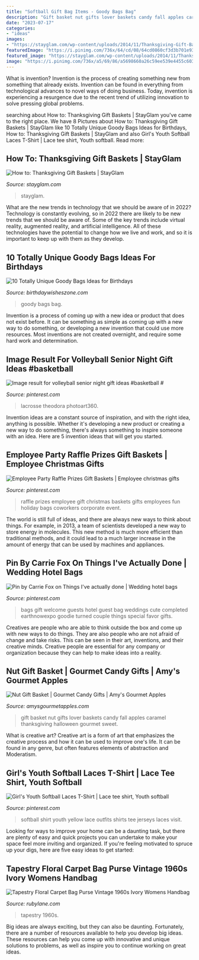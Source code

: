 ```yaml
---
title: "Softball Gift Bag Items - Goody Bags Bag"
description: "Gift basket nut gifts lover baskets candy fall apples caramel thanksgiving halloween gourmet sweet"
date: "2023-07-17"
categories:
- "ideas"
images:
- "https://stayglam.com/wp-content/uploads/2014/11/Thanksgiving-Gift-Basket-9.jpg"
featuredImage: "https://i.pinimg.com/736x/64/cd/08/64cd0860cf3d3b701e939a34c8631f74--raffle-prizes-raffle-ideas.jpg"
featured_image: "https://stayglam.com/wp-content/uploads/2014/11/Thanksgiving-Gift-Basket-9.jpg"
image: "https://i.pinimg.com/736x/a5/69/86/a5698660a26c59ee539e4455c6033197--softball-jerseys-girls-softball.jpg"
---
```



What is invention?
Invention is the process of creating something new from something that already exists. Invention can be found in everything from technological advances to novel ways of doing business. Today, invention is experiencing a resurgence due to the recent trend of utilizing innovation to solve pressing global problems.

	

		
searching about How to: Thanksgiving Gift Baskets | StayGlam you've came to the right place. We have 8 Pictures about How to: Thanksgiving Gift Baskets | StayGlam like 10 Totally Unique Goody Bags Ideas for Birthdays, How to: Thanksgiving Gift Baskets | StayGlam and also Girl&#039;s Youth Softball Laces T-Shirt | Lace tee shirt, Youth softball. Read more:
		
    
## How To: Thanksgiving Gift Baskets | StayGlam

<img loading=lazy src="https://stayglam.com/wp-content/uploads/2014/11/Thanksgiving-Gift-Basket-9.jpg" onerror="this.onerror=null;this.src='https://tse3.mm.bing.net/th?id=OIP.gwjko9iTvPi-hSk41uwv9wHaH0&amp;pid=15.1';" alt="How to: Thanksgiving Gift Baskets | StayGlam">

_Source: stayglam.com_

>stayglam. 

	

What are the new trends in technology that we should be aware of in 2022?
Technology is constantly evolving, so in 2022 there are likely to be new trends that we should be aware of. Some of the key trends include virtual reality, augmented reality, and artificial intelligence. All of these technologies have the potential to change how we live and work, and so it is important to keep up with them as they develop.

    
## 10 Totally Unique Goody Bags Ideas For Birthdays

<img loading=lazy src="https://birthdaywisheszone.com/wp-content/uploads/2018/05/goody-bag-ideas-secondary.jpeg" onerror="this.onerror=null;this.src='https://tse1.mm.bing.net/th?id=OIP.ypSb-B8M_D7zSqPxG9DUmwHaFY&amp;pid=15.1';" alt="10 Totally Unique Goody Bags Ideas for Birthdays">

_Source: birthdaywisheszone.com_

>goody bags bag. 

	

Invention is a process of coming up with a new idea or product that does not exist before. It can be something as simple as coming up with a new way to do something, or developing a new invention that could use more resources. Most inventions are not created overnight, and require some hard work and determination.

    
## Image Result For Volleyball Senior Night Gift Ideas #basketball #

<img loading=lazy src="https://i.pinimg.com/originals/d1/9c/03/d19c0380198efc9dc4ed2cd043540eb9.jpg" onerror="this.onerror=null;this.src='https://tse3.mm.bing.net/th?id=OIP.MvMfbq_EgJJ4bHym6qHrdwHaLH&amp;pid=15.1';" alt="Image result for volleyball senior night gift ideas #basketball #">

_Source: pinterest.com_

>lacrosse theodora photoart360. 

	

Invention ideas are a constant source of inspiration, and with the right idea, anything is possible. Whether it's developing a new product or creating a new way to do something, there's always something to inspire someone with an idea. Here are 5 invention ideas that will get you started.

    
## Employee Party Raffle Prizes Gift Baskets | Employee Christmas Gifts

<img loading=lazy src="https://i.pinimg.com/736x/64/cd/08/64cd0860cf3d3b701e939a34c8631f74--raffle-prizes-raffle-ideas.jpg" onerror="this.onerror=null;this.src='https://tse1.mm.bing.net/th?id=OIP.DR9Nav22GqJh4hKuBU_WlgHaJ3&amp;pid=15.1';" alt="Employee Party Raffle Prizes Gift Baskets | Employee christmas gifts">

_Source: pinterest.com_

>raffle prizes employee gift christmas baskets gifts employees fun holiday bags coworkers corporate event. 

	

The world is still full of ideas, and there are always new ways to think about things. For example, in 2013, a team of scientists developed a new way to store energy in molecules. This new method is much more efficient than traditional methods, and it could lead to a much larger increase in the amount of energy that can be used by machines and appliances.

    
## Pin By Carrie Fox On Things I&#039;ve Actually Done | Wedding Hotel Bags

<img loading=lazy src="https://i.pinimg.com/736x/e0/99/d7/e099d7aaf6c07b922fe37508de3d56dc--wedding-gift-bags-wedding-welcome-bags.jpg" onerror="this.onerror=null;this.src='https://tse1.mm.bing.net/th?id=OIP.TpH1Qhg4rV0USG9jyfk-YwHaLH&amp;pid=15.1';" alt="Pin by Carrie Fox on Things I&#039;ve actually done | Wedding hotel bags">

_Source: pinterest.com_

>bags gift welcome guests hotel guest bag weddings cute completed earthnowexpo goodie turned couple things special favor gifts. 

	

Creatives are people who are able to think outside the box and come up with new ways to do things. They are also people who are not afraid of change and take risks. This can be seen in their art, inventions, and their creative minds. Creative people are essential for any company or organization because they can help to make ideas into a reality.

    
## Nut Gift Basket | Gourmet Candy Gifts | Amy&#039;s Gourmet Apples

<img loading=lazy src="http://www.amysgourmetapples.com/media/catalog/product/cache/1/thumbnail/800x/17f82f742ffe127f42dca9de82fb58b1/n/u/nut-lovers-gift-basket-pop.jpg" onerror="this.onerror=null;this.src='https://tse4.mm.bing.net/th?id=OIP.KKemUUSA1Q2iyWQWfUpuBwHaHa&amp;pid=15.1';" alt="Nut Gift Basket | Gourmet Candy Gifts | Amy&#039;s Gourmet Apples">

_Source: amysgourmetapples.com_

>gift basket nut gifts lover baskets candy fall apples caramel thanksgiving halloween gourmet sweet. 

	

What is creative art?
Creative art is a form of art that emphasizes the creative process and how it can be used to improve one's life. It can be found in any genre, but often features elements of abstraction and Moderatism.

    
## Girl&#039;s Youth Softball Laces T-Shirt | Lace Tee Shirt, Youth Softball

<img loading=lazy src="https://i.pinimg.com/736x/a5/69/86/a5698660a26c59ee539e4455c6033197--softball-jerseys-girls-softball.jpg" onerror="this.onerror=null;this.src='https://tse2.mm.bing.net/th?id=OIP.GG242lFWD8_i2r1eL9p1YgHaJ4&amp;pid=15.1';" alt="Girl&#039;s Youth Softball Laces T-Shirt | Lace tee shirt, Youth softball">

_Source: pinterest.com_

>softball shirt youth yellow lace outfits shirts tee jerseys laces visit. 

	

Looking for ways to improve your home can be a daunting task, but there are plenty of easy and quick projects you can undertake to make your space feel more inviting and organized. If you're feeling motivated to spruce up your digs, here are five easy ideas to get started: 

    
## Tapestry Floral Carpet Bag Purse Vintage 1960s Ivory Womens Handbag

<img loading=lazy src="https://cdn0.rubylane.com/shops/vfv/A17-99.3L.jpg?54" onerror="this.onerror=null;this.src='https://tse3.mm.bing.net/th?id=OIP.xe2L1hV6avg8c1S24xix1AHaJ4&amp;pid=15.1';" alt="Tapestry Floral Carpet Bag Purse Vintage 1960s Ivory Womens Handbag">

_Source: rubylane.com_

>tapestry 1960s. 

	

Big ideas are always exciting, but they can also be daunting. Fortunately, there are a number of resources available to help you develop big ideas. These resources can help you come up with innovative and unique solutions to problems, as well as inspire you to continue working on great ideas.


